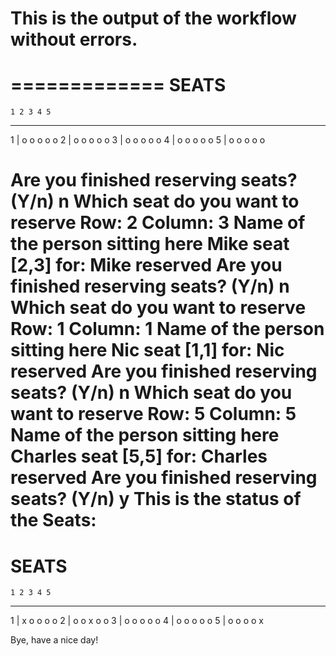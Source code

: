 # This is the output of the workflow without errors.

=============
SEATS
=============

    1 2 3 4 5
   ----------
1 | o o o o o
2 | o o o o o
3 | o o o o o
4 | o o o o o
5 | o o o o o


Are you finished reserving seats? (Y/n)
n
Which seat do you want to reserve
Row:
2
Column:
3
Name of the person sitting here
Mike
seat [2,3] for: Mike reserved
Are you finished reserving seats? (Y/n)
n
Which seat do you want to reserve
Row:
1
Column:
1
Name of the person sitting here
Nic
seat [1,1] for: Nic reserved
Are you finished reserving seats? (Y/n)
n
Which seat do you want to reserve
Row:
5
Column:
5
Name of the person sitting here
Charles
seat [5,5] for: Charles reserved
Are you finished reserving seats? (Y/n)
y
This is the status of the Seats:
=============
SEATS
=============

    1 2 3 4 5
   ----------
1 | x o o o o
2 | o o x o o
3 | o o o o o
4 | o o o o o
5 | o o o o x



Bye, have a nice day!
